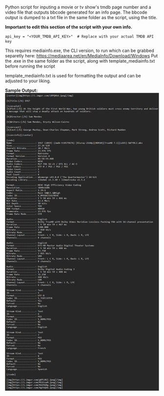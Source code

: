 Python script for inputing a movie or tv show's tmdb page number and a video file that outputs bbcode generated for an info page.
The bbcode output is dumped to a txt file in the same folder as the script, using the title.

**Important to edit this section of the script with your own info.**

    api_key = "<YOUR_TMDB_API_KEY>"  # Replace with your actual TMDB API key
    
This requires mediainfo.exe, the CLI version, to run which can be grabbed separetly here:
https://mediaarea.net/en/MediaInfo/Download/Windows
Put the .exe in the same folder as the script, along with template_mediainfo.txt before running the script

template_mediainfo.txt is used for formatting the output and can be adjusted to your liking.

**Sample Output:**
![ScreenShot](https://github.com/dcquence/media_bbcoder/blob/main/sample.png?raw=true)
